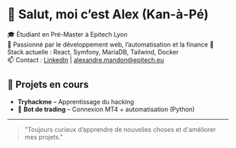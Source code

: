 # 👋 Salut, moi c’est Alex (Kan-à-Pé)

🎓 Étudiant en Pré-Master à Epitech Lyon  
🚀 Passionné par le développement web, l’automatisation et la finance 
🔧 Stack actuelle : React, Symfony, MariaDB, Tailwind, Docker  
📫 Contact : [LinkedIn](https://www.linkedin.com/in/alexandre-mandon-81002a250/) | alexandre.mandon@epitech.eu  

## 🧠 Projets en cours
-  **Tryhackme** – Apprentissage du hacking 
- 🤖 **Bot de trading** – Connexion MT4 + automatisation (Python)

---

> "Toujours curieux d’apprendre de nouvelles choses et d'améliorer mes projets."

